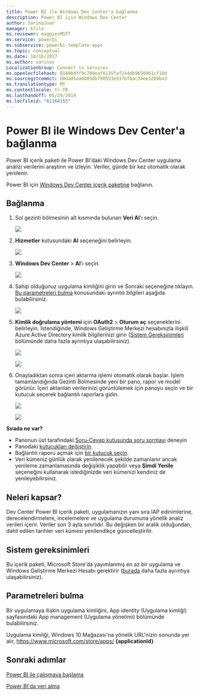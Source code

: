 ```yaml
---
title: Power BI ile Windows Dev Center'a bağlanma
description: Power BI için Windows Dev Center
author: SarinaJoan
manager: kfile
ms.reviewer: maggiesMSFT
ms.service: powerbi
ms.subservice: powerbi-template-apps
ms.topic: conceptual
ms.date: 10/16/2017
ms.author: sarinas
LocalizationGroup: Connect to services
ms.openlocfilehash: 81498dff9c70deaf8135faf244db96509b1cf18d
ms.sourcegitcommit: 60dad5aa0d85db790553e537bf8ac34ee3289ba3
ms.translationtype: MT
ms.contentlocale: tr-TR
ms.lasthandoff: 05/29/2019
ms.locfileid: "61164155"
---
```

# <a name="connect-to-windows-dev-center-with-power-bi"></a>Power BI ile Windows Dev Center'a bağlanma
Power BI içerik paketi ile Power BI'daki Windows Dev Center uygulama analizi verilerini araştırın ve izleyin. Veriler, günde bir kez otomatik olarak yenilenir.

Power BI için [Windows Dev Center içerik paketine](https://app.powerbi.com/getdata/services/devcenter) bağlanın.

## <a name="how-to-connect"></a>Bağlanma
1. Sol gezinti bölmesinin alt kısmında bulunan **Veri Al**'ı seçin.
   
   ![](media/service-connect-to-windows-dev-center/getdata.png)
2. **Hizmetler** kutusundaki **Al** seçeneğini belirleyin.
   
   ![](media/service-connect-to-windows-dev-center/services.png)
3. **Windows Dev Center** \>  **Al**'ı seçin.
   
   ![](media/service-connect-to-windows-dev-center/windowsdev.png)
4. Sahip olduğunuz uygulama kimliğini girin ve Sonraki seçeneğine tıklayın. [Bu parametreleri bulma](#FindingParams) konusundaki ayrıntılı bilgileri aşağıda bulabilirsiniz.
   
   ![](media/service-connect-to-windows-dev-center/params.png)
5. **Kimlik doğrulama yöntemi** için **OAuth2** \> **Oturum aç** seçeneklerini belirleyin. İstendiğinde, Windows Geliştirme Merkezi hesabınızla ilişkili Azure Active Directory kimlik bilgilerinizi girin ([Sistem Gereksinimleri](#Requirements) bölümünde daha fazla ayrıntıya ulaşabilirsiniz).
   
    ![](media/service-connect-to-windows-dev-center/creds.png)
   
    ![](media/service-connect-to-windows-dev-center/creds2.png)
6. Onayladıktan sonra içeri aktarma işlemi otomatik olarak başlar. İşlem tamamlandığında Gezinti Bölmesinde yeni bir pano, rapor ve model görünür. İçeri aktarılan verilerinizi görüntülemek için panoyu seçin ve bir kutucuk seçerek bağlantılı raporlara gidin.
   
    ![](media/service-connect-to-windows-dev-center/dashboard.png)
   
    ![](media/service-connect-to-windows-dev-center/report.png)

**Sırada ne var?**

* Panonun üst tarafındaki [Soru-Cevap kutusunda soru sormayı](consumer/end-user-q-and-a.md) deneyin
* Panodaki [kutucukları değiştirin](service-dashboard-edit-tile.md).
* Bağlantılı raporu açmak için [bir kutucuk seçin](consumer/end-user-tiles.md).
* Veri kümeniz günlük olarak yenilenecek şekilde zamanlanır ancak yenileme zamanlamasında değişiklik yapabilir veya **Şimdi Yenile** seçeneğini kullanarak istediğinizde veri kümenizi kendiniz de yenileyebilirsiniz.

## <a name="whats-included"></a>Neleri kapsar?
Dev Center Power BI içerik paketi, uygulamanızın yanı sıra IAP edinimlerine, derecelendirmelere, incelemelere ve uygulama durumuna yönelik analiz verileri içerir. Veriler son 3 ayla sınırlıdır. Bu değişken bir aralık olduğundan, dahil edilen tarihler veri kümesi yenilendikçe güncelleştirilir.

<a name="Requirements"></a>

## <a name="system-requirements"></a>Sistem gereksinimleri
Bu içerik paketi, Microsoft Store'da yayımlanmış en az bir uygulama ve Windows Geliştirme Merkezi Hesabı gerektirir ([burada](https://msdn.microsoft.com/windows/uwp/publish/manage-account-users) daha fazla ayrıntıya ulaşabilirsiniz).

<a name="FindingParams"></a>

## <a name="finding-parameters"></a>Parametreleri bulma
Bir uygulamaya ilişkin uygulama kimliğini, App identity (Uygulama kimliği) sayfasındaki App management (Uygulama yönetimi) bölümünde bulabilirsiniz.

Uygulama kimliği, Windows 10 Mağazası'na yönelik URL'nizin sonunda yer alır, https://www.microsoft.com/store/apps/ **{applicationId}**

## <a name="next-steps"></a>Sonraki adımlar
[Power BI ile çalışmaya başlama](service-get-started.md)

[Power BI'da veri alma](service-get-data.md)

